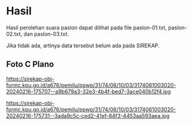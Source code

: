 # Hasil

Hasil perolehan suara paslon dapat dilihat pada file paslon-01.txt, paslon-02.txt, dan paslon-03.txt.

Jika tidak ada, artinya data tersebut belum ada pada SIREKAP.

## Foto C Plano

https://sirekap-obj-formc.kpu.go.id/a676/pemilu/ppwp/31/74/06/10/03/3174061003020-20240216-175707--a9b679a3-32e3-4b4f-bed7-3ace040b12f4.jpg

https://sirekap-obj-formc.kpu.go.id/a676/pemilu/ppwp/31/74/06/10/03/3174061003020-20240216-175731--3ada9c5c-ced2-41ef-84f3-4453aa593aea.jpg

